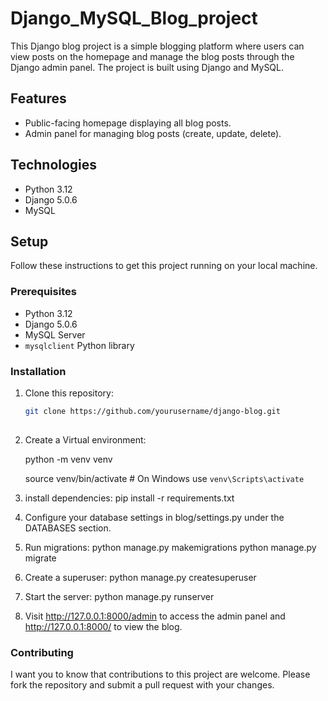 
# Django_MySQL_Blog_project


This Django blog project is a simple blogging platform where users can view posts on the homepage and manage the blog posts through the Django admin panel. The project is built using Django and MySQL.

## Features

- Public-facing homepage displaying all blog posts.
- Admin panel for managing blog posts (create, update, delete).

## Technologies

- Python 3.12
- Django 5.0.6
- MySQL

## Setup

Follow these instructions to get this project running on your local machine.

### Prerequisites

- Python 3.12
- Django 5.0.6
- MySQL Server
- `mysqlclient` Python library

### Installation

1. Clone this repository:
   ```bash
   git clone https://github.com/yourusername/django-blog.git
 


2. Create a Virtual environment:

   python -m venv venv

    source venv/bin/activate  # On Windows use `venv\Scripts\activate`

4. install dependencies:
     pip install -r requirements.txt

5. Configure your database settings in blog/settings.py under the DATABASES section.

6. Run migrations:
    python manage.py makemigrations
    python manage.py migrate

7. Create a superuser:
  python manage.py createsuperuser

8. Start the server:
  python manage.py runserver

9. Visit http://127.0.0.1:8000/admin to access the admin panel and http://127.0.0.1:8000/ to view the blog.


### Contributing
I want you to know that contributions to this project are welcome. Please fork the repository and submit a pull request with your changes.
